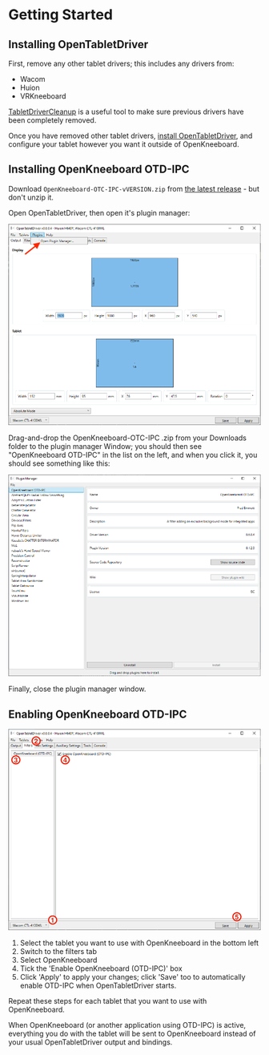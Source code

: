 # Getting Started

## Installing OpenTabletDriver

First, remove any other tablet drivers; this includes any drivers from:
- Wacom
- Huion
- VRKneeboard

[TabletDriverCleanup](https://github.com/X9VoiD/TabletDriverCleanup) is a useful tool to make sure previous drivers have been completely removed.

Once you have removed other tablet drivers, [install OpenTabletDriver](https://opentabletdriver.net/Wiki/Install/Windows), and configure your tablet however you want it outside of OpenKneeboard.

## Installing OpenKneeboard OTD-IPC

Download `OpenKneeboard-OTC-IPC-vVERSION.zip` from [the latest release](https://github.com/OpenKneeboard/OTD-IPC/releases/latest) - but don't unzip it.

Open OpenTabletDriver, then open it's plugin manager:

![](getting-started/open-plugin-manager.png)

Drag-and-drop the OpenKneeboard-OTC-IPC .zip from your Downloads folder to the plugin manager Window; you should then see "OpenKneeboard OTD-IPC" in the list on the left, and when you click it, you should see something like this:

![](getting-started/with-otd-ipc.png)

Finally, close the plugin manager window.

## Enabling OpenKneeboard OTD-IPC

![](getting-started/filter-settings.png)

1. Select the tablet you want to use with OpenKneeboard in the bottom left
2. Switch to the filters tab
3. Select OpenKneeboard
4. Tick the 'Enable OpenKneeboard (OTD-IPC)' box
5. Click 'Apply' to apply your changes; click 'Save' too to automatically enable OTD-IPC when OpenTabletDriver starts.

Repeat these steps for each tablet that you want to use with OpenKneeboard.

When OpenKneeboard (or another application using OTD-IPC) is active, everything you do with the tablet will be sent to OpenKneeboard instead of your usual OpenTabletDriver output and bindings.
